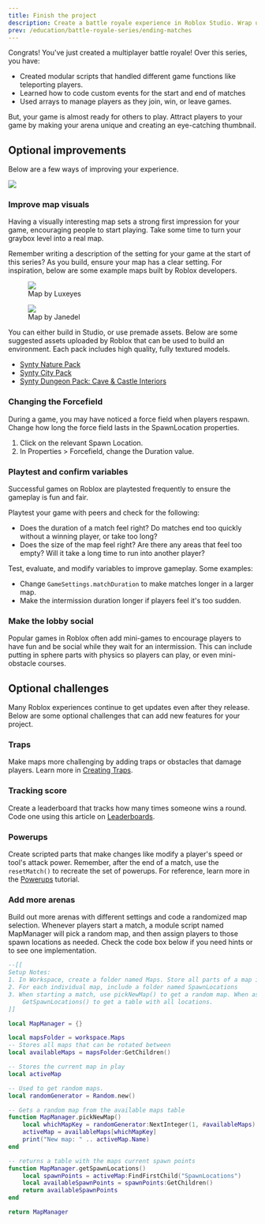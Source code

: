 ```yaml
---
title: Finish the project
description: Create a battle royale experience in Roblox Studio. Wrap up the project with map improvements.
prev: /education/battle-royale-series/ending-matches
---
```


Congrats! You've just created a multiplayer battle royale! Over this series, you have:

- Created modular scripts that handled different game functions like teleporting players.
- Learned how to code custom events for the start and end of matches
- Used arrays to manage players as they join, win, or leave games.

But, your game is almost ready for others to play. Attract players to your game by making your arena unique and creating an eye-catching thumbnail.

## Optional improvements

Below are a few ways of improving your experience.

<img src="../../assets/education/battle-royale-series/roundBased_hero_lesson8.jpg" />

### Improve map visuals

Having a visually interesting map sets a strong first impression for your game, encouraging people to start playing. Take some time to turn your graybox level into a real map.

Remember writing a description of the setting for your game at the start of this series? As you build, ensure your map has a clear setting. For inspiration, below are some example maps built by Roblox developers.

<GridContainer numColumns="2">
  <figure>
    <img src="../../assets/education/battle-royale-series/playerShowcase_luxeyes.jpg" />
    <figcaption>Map by Luxeyes</figcaption>
  </figure>
  <figure>
    <img src="../../assets/education/battle-royale-series/playerShowcase_Jandel.jpg" />
    <figcaption>Map by Janedel</figcaption>
  </figure>
</GridContainer>

You can either build in Studio, or use premade assets. Below are some suggested assets uploaded by Roblox that can be used to build an environment. Each pack includes high quality, fully textured models.

- <a href="https://www.roblox.com/library/6933438443/Synty-Nature-Pack" target="_blank" rel="noopener">Synty Nature Pack</a>
- <a href="https://www.roblox.com/library/6933556508/Synty-City-Pack" target="_blank" rel="noopener">Synty City Pack</a>
- <a href="https://www.roblox.com/library/6934021345/" target="_blank" rel="noopener">Synty Dungeon Pack: Cave & Castle Interiors</a>

### Changing the Forcefield

During a game, you may have noticed a force field when players respawn. Change how long the force field lasts in the SpawnLocation properties.

1. Click on the relevant Spawn Location.
2. In Properties > Forcefield, change the Duration value.

### Playtest and confirm variables

Successful games on Roblox are playtested frequently to ensure the gameplay is fun and fair.

Playtest your game with peers and check for the following:

- Does the duration of a match feel right? Do matches end too quickly without a winning player, or take too long?
- Does the size of the map feel right? Are there any areas that feel too empty? Will it take a long time to run into another player?

Test, evaluate, and modify variables to improve gameplay. Some examples:

- Change `GameSettings.matchDuration` to make matches longer in a larger map.
- Make the intermission duration longer if players feel it's too sudden.

### Make the lobby social

Popular games in Roblox often add mini-games to encourage players to have fun and be social while they wait for an intermission. This can include putting in sphere parts with physics so players can play, or even mini-obstacle courses.

## Optional challenges

Many Roblox experiences continue to get updates even after they release. Below are some optional challenges that can add new features for your project.

### Traps

Make maps more challenging by adding traps or obstacles that damage players. Learn more in [Creating Traps](../../tutorials/fundamentals/coding-3/traps-with-if-statements.md).

### Tracking score

Create a leaderboard that tracks how many times someone wins a round. Code one using this article on <a href="https://developer.roblox.com/articles/Leaderboards" target="_blank" rel="noopener">Leaderboards</a>.

### Powerups

Create scripted parts that make changes like modify a player's speed or tool's attack power. Remember, after the end of a match, use the `resetMatch()` to recreate the set of powerups. For reference, learn more in the [Powerups](../../tutorials/fundamentals/coding-3/powerups-with-if-statements.md) tutorial.

### Add more arenas

Build out more arenas with different settings and code a randomized map selection. Whenever players start a match, a module script named MapManager will pick a random map, and then assign players to those spawn locations as needed. Check the code box below if you need hints or to see one implementation.

```lua
--[[
Setup Notes:
1. In Workspace, create a folder named Maps. Store all parts of a map in individual folders.
2. For each individual map, include a folder named SpawnLocations
3. When starting a match, use pickNewMap() to get a random map. When assigning player spawn points, use
	GetSpawnLocations() to get a table with all locations.
]]

local MapManager = {}

local mapsFolder = workspace.Maps
-- Stores all maps that can be rotated between
local availableMaps = mapsFolder:GetChildren()

-- Stores the current map in play
local activeMap

-- Used to get random maps.
local randomGenerator = Random.new()

-- Gets a random map from the available maps table
function MapManager.pickNewMap()
	local whichMapKey = randomGenerator:NextInteger(1, #availableMaps)
	activeMap = availableMaps[whichMapKey]
	print("New map: " .. activeMap.Name)
end

-- returns a table with the maps current spawn points
function MapManager.getSpawnLocations()
	local spawnPoints = activeMap:FindFirstChild("SpawnLocations")
	local availableSpawnPoints = spawnPoints:GetChildren()
	return availableSpawnPoints
end

return MapManager
```
